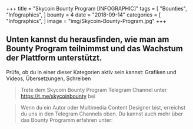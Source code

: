 +++
title = "Skycoin Bounty Program [INFOGRAPHIC]"
tags = [
    "Bounties",
    "Infographics",
]
bounty = 4
date = "2018-09-14"
categories = [
    "Infographics",
]
image = "img/Skycoin-Bounty-Program.jpg"
+++

## Unten kannst du herausfinden, wie man am Bounty Program teilnimmst und das Wachstum der Plattform unterstützt.

Prüfe, ob du in einer dieser Kategorien aktiv sein kannst: Grafiken und Videos, Übersetzungen, Schreiben

> Trete dem Skycoin Bounty Program Telegram Channel unter https://t.me/skycoinbounty bei

> Wenn du ein Autor oder Multimedia Content Designer bist, erreichst du uns in den Telegram Channels oben. Du kannst auch mehr über das Bounty Programm erfahren unter:
